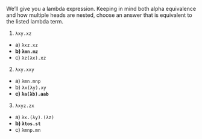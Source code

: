 We’ll give you a lambda expression. Keeping in mind both alpha equivalence and
how multiple heads are nested, choose an answer that is equivalent to the
listed lambda term.

1. `λxy.xz`
  - a) `λxz.xz`
  - **b) `λmn.mz`**
  - c) `λz(λx).xz`

2. `λxy.xxy`
  - a) `λmn.mnp`
  - b) `λx(λy).xy`
  - **c) `λa(λb).aab`**

3. `λxyz.zx`
  - a) `λx.(λy).(λz)`
  - **b) `λtos.st`**
  - c) `λmnp.mn`
